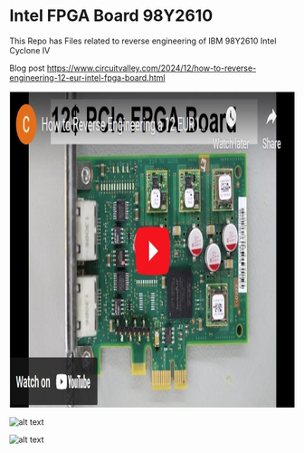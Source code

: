 # Intel FPGA Board 98Y2610
This Repo has Files related to reverse engineering of IBM 98Y2610 Intel Cyclone IV 

Blog post 
https://www.circuitvalley.com/2024/12/how-to-reverse-engineering-12-eur-intel-fpga-board.html

 <a href="https://www.youtube.com/watch?v=8liWiCM8JM4">
<img src="https://raw.githubusercontent.com/circuitvalley/Intel_FPGA_Board_98Y2610/refs/heads/main/Images/Intel_FPGA_Board_reverse_engineering%20%20(3).JPG" alt="ADR1399" width="830" height="560">
</a>

![alt text](https://raw.githubusercontent.com/circuitvalley/Intel_FPGA_Board_98Y2610/refs/heads/main/Images/Intel_FPGA_Board_reverse_engineering%20%20(1).JPG)

![alt text](https://raw.githubusercontent.com/circuitvalley/Intel_FPGA_Board_98Y2610/refs/heads/main/Images/Intel_FPGA_Board_reverse_engineering%20%20(2).JPG)
